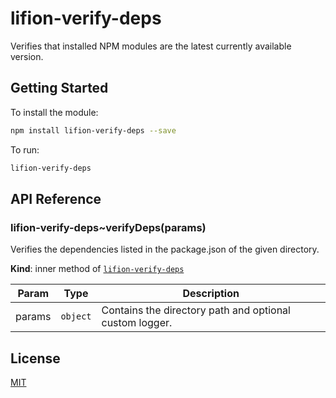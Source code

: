 # lifion-verify-deps

Verifies that installed NPM modules are the latest currently available version.

## Getting Started

To install the module:

```sh
npm install lifion-verify-deps --save
```

To run:

```sh
lifion-verify-deps
```

## API Reference

<a name="module_lifion-verify-deps..verifyDeps"></a>

### lifion-verify-deps~verifyDeps(params)

Verifies the dependencies listed in the package.json of the given directory.

**Kind**: inner method of [<code>lifion-verify-deps</code>](#module_lifion-verify-deps)

| Param  | Type                | Description                                             |
| ------ | ------------------- | ------------------------------------------------------- |
| params | <code>object</code> | Contains the directory path and optional custom logger. |

## License

[MIT](./LICENSE)
